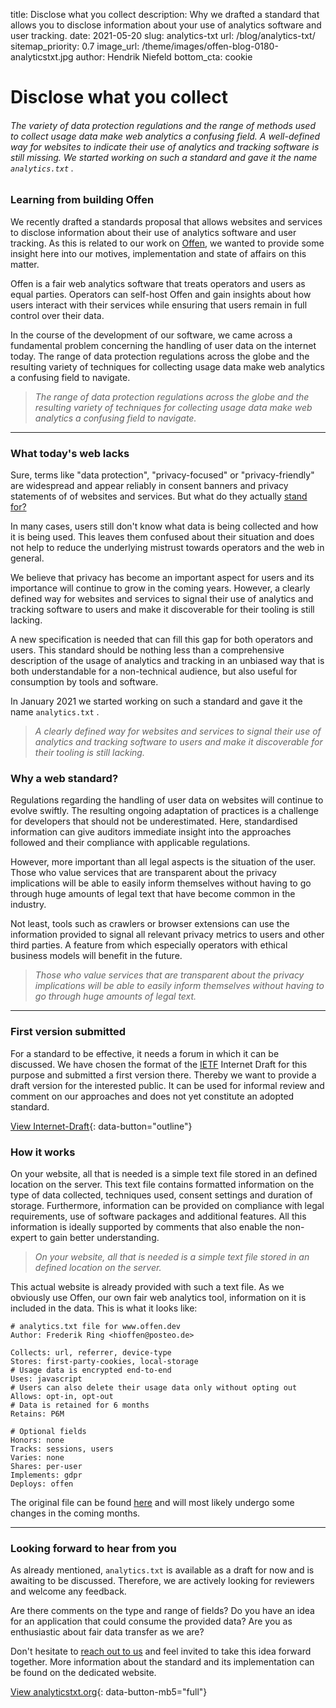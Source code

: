 title: Disclose what you collect
description: Why we drafted a standard that allows you to disclose information about your use of analytics software and user tracking.
date: 2021-05-20
slug: analytics-txt
url: /blog/analytics-txt/
sitemap_priority: 0.7
image_url: /theme/images/offen-blog-0180-analyticstxt.jpg
author: Hendrik Niefeld
bottom_cta: cookie

# Disclose what you collect

###### The variety of data protection regulations and the range of methods used to collect usage data make web analytics a confusing field. A well-defined way for websites to indicate their use of analytics and tracking software is still missing. We started working on such a standard and gave it the name `analytics.txt` .

### Learning from building Offen

We recently drafted a standards proposal that allows websites and services to disclose information about their use of analytics software and user tracking. As this is related to our work on [Offen](https://www.offen.dev/), we wanted to provide some insight here into our motives, implementation and state of affairs on this matter.

Offen is a fair web analytics software that treats operators and users as equal parties. Operators can self-host Offen and gain insights about how users interact with their services while ensuring that users remain in full control over their data.

In the course of the development of our software, we came across a fundamental problem concerning the handling of user data on the internet today. The range of data protection regulations across the globe and the resulting variety of techniques for collecting usage data make web analytics a confusing field to navigate.

> *The range of data protection regulations across the globe and the resulting variety of techniques for collecting usage data make web analytics a confusing field to navigate.*

---

### What today's web lacks

Sure, terms like "data protection", "privacy-focused" or "privacy-friendly" are widespread and appear reliably in consent banners and privacy statements of of websites and services. But what do they actually [stand for?](https://www.offen.dev/blog/privacy-friendly-and-fair-web/)

In many cases, users still don't know what data is being collected and how it is being used. This leaves them confused about their situation and does not help to reduce the underlying mistrust towards operators and the web in general.

We believe that privacy has become an important aspect for users and its importance will continue to grow in the coming years. However, a clearly defined way for websites and services to signal their use of analytics and tracking software to users and make it discoverable for their tooling is still lacking.

A new specification is needed that can fill this gap for both operators and users. This standard should be nothing less than a comprehensive description of the usage of analytics and tracking in an unbiased way that is both understandable for a non-technical audience, but also useful for consumption by tools and software.

In January 2021 we started working on such a standard and gave it the name `analytics.txt` .

> *A clearly defined way for websites and services to signal their use of analytics and tracking software to users and make it discoverable for their tooling is still lacking.*


### Why a web standard?

Regulations regarding the handling of user data on websites will continue to evolve swiftly. The resulting ongoing adaptation of practices is a challenge for developers that should not be underestimated. Here, standardised information can give auditors immediate insight into the approaches followed and their compliance with applicable regulations.

However, more important than all legal aspects is the situation of the user. Those who value services that are transparent about the privacy implications will be able to easily inform themselves without having to go through huge amounts of legal text that have become common in the industry.

Not least, tools such as crawlers or browser extensions can use the information provided to signal all relevant privacy metrics to users and other third parties. A feature from which especially operators with ethical business models will benefit in the future.

> *Those who value services that are transparent about the privacy implications will be able to easily inform themselves without having to go through huge amounts of legal text.*

---

### First version submitted

For a standard to be effective, it needs a forum in which it can be discussed. We have chosen the format of the [IETF](https://www.ietf.org/standards/ids/) Internet Draft for this purpose and submitted a first version there. Thereby we want to provide a draft version for the interested public. It can be used for informal review and comment on our approaches and does not yet constitute an adopted standard.

[View Internet-Draft](https://datatracker.ietf.org/doc/draft-ring-analyticstxt/){: data-button="outline"}

### How it works

On your website, all that is needed is a simple text file stored in an defined location on the server. This text file contains formatted information on the type of data collected, techniques used, consent settings and duration of storage. Furthermore, information can be provided on compliance with legal requirements, use of software packages and additional features. All this information is ideally supported by comments that also enable the non-expert to gain better understanding.

> *On your website, all that is needed is a simple text file stored in an defined location on the server.*

This actual website is already provided with such a text file. As we obviously use Offen, our own fair web analytics tool, information on it is included in the data. This is what it looks like:

```
# analytics.txt file for www.offen.dev
Author: Frederik Ring <hioffen@posteo.de>

Collects: url, referrer, device-type
Stores: first-party-cookies, local-storage
# Usage data is encrypted end-to-end
Uses: javascript
# Users can also delete their usage data only without opting out
Allows: opt-in, opt-out
# Data is retained for 6 months
Retains: P6M

# Optional fields
Honors: none
Tracks: sessions, users
Varies: none
Shares: per-user
Implements: gdpr
Deploys: offen
```

The original file can be found [here](https://www.offen.dev/.well-known/analytics.txt) and will most likely undergo some changes in the coming months.

---

### Looking forward to hear from you

As already mentioned, `analytics.txt` is available as a draft for now and is awaiting to be discussed. Therefore, we are actively looking for reviewers and welcome any feedback.

Are there comments on the type and range of fields? Do you have an idea for an application that could consume the provided data? Are you as enthusiastic about fair data transfer as we are?

Don't hesitate to [reach out to us](mailto:hioffen@posteo.de) and feel invited to take this idea forward together. More information about the standard and its implementation can be found on the dedicated website.

[View analyticstxt.org](https://www.analyticstxt.org/){: data-button-mb5="full"}
